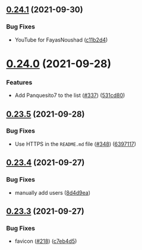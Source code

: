 ## [0.24.1](https://github.com/EddieHubCommunity/LinkFree/compare/v0.24.0...v0.24.1) (2021-09-30)


### Bug Fixes

* YouTube for FayasNoushad ([c11b2d4](https://github.com/EddieHubCommunity/LinkFree/commit/c11b2d4bc90cd1fc6fff16e06280542e3a5eeb0b))



# [0.24.0](https://github.com/EddieHubCommunity/LinkFree/compare/v0.23.5...v0.24.0) (2021-09-28)


### Features

* Add Panquesito7 to the list ([#337](https://github.com/EddieHubCommunity/LinkFree/issues/337)) ([531cd80](https://github.com/EddieHubCommunity/LinkFree/commit/531cd80e21a2c9eb07786f34732d607c208e3cfe))



## [0.23.5](https://github.com/EddieHubCommunity/LinkFree/compare/v0.23.4...v0.23.5) (2021-09-28)


### Bug Fixes

* Use HTTPS in the `README.md` file ([#348](https://github.com/EddieHubCommunity/LinkFree/issues/348)) ([6397117](https://github.com/EddieHubCommunity/LinkFree/commit/63971178f373f87ec2f1175ea6dfc60c044b0d27))



## [0.23.4](https://github.com/EddieHubCommunity/LinkFree/compare/v0.23.3...v0.23.4) (2021-09-27)


### Bug Fixes

* manually add users ([8d4d9ea](https://github.com/EddieHubCommunity/LinkFree/commit/8d4d9ea7b03aaf9d246f7a07edc3a98e29c42278))



## [0.23.3](https://github.com/EddieHubCommunity/LinkFree/compare/v0.23.2...v0.23.3) (2021-09-27)


### Bug Fixes

* favicon ([#218](https://github.com/EddieHubCommunity/LinkFree/issues/218)) ([c7eb4d5](https://github.com/EddieHubCommunity/LinkFree/commit/c7eb4d5cdf42bb295bcf299b04988b9862cf8c72))




